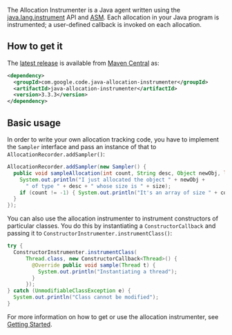 The Allocation Instrumenter is a Java agent written using the [java.lang.instrument][] API and
[ASM][]. Each allocation in your Java program is instrumented; a user-defined callback is invoked
on each allocation.

## How to get it

The [latest release][] is available from [Maven Central][] as:

```xml
<dependency>
  <groupId>com.google.code.java-allocation-instrumenter</groupId>
  <artifactId>java-allocation-instrumenter</artifactId>
  <version>3.3.3</version>
</dependency>
```

## Basic usage

In order to write your own allocation tracking code, you have to implement the `Sampler` interface
and pass an instance of that to `AllocationRecorder.addSampler()`:

```java
AllocationRecorder.addSampler(new Sampler() {
  public void sampleAllocation(int count, String desc, Object newObj, long size) {
    System.out.println("I just allocated the object " + newObj +
      " of type " + desc + " whose size is " + size);
    if (count != -1) { System.out.println("It's an array of size " + count); }
  }
});
```

You can also use the allocation instrumenter to instrument constructors of particular classes.
You do this by instantiating a `ConstructorCallback` and passing it to
`ConstructorInstrumenter.instrumentClass()`:

```java
try {
  ConstructorInstrumenter.instrumentClass(
      Thread.class, new ConstructorCallback<Thread>() {
        @Override public void sample(Thread t) {
          System.out.println("Instantiating a thread");
        }
      });
} catch (UnmodifiableClassException e) {
  System.out.println("Class cannot be modified");
}
```

For more information on how to get or use the allocation instrumenter, see [Getting Started][].

[java.lang.instrument]: http://java.sun.com/javase/6/docs/api/java/lang/instrument/package-summary.html
[ASM]: http://asm.ow2.org/
[latest release]: https://github.com/google/allocation-instrumenter/releases/tag/java-allocation-instrumenter-3.3.2
[Maven Central]: http://search.maven.org/#artifactdetails%7Ccom.google.code.java-allocation-instrumenter%7Cjava-allocation-instrumenter%7C3.3.2%7Cjar
[Getting Started]: https://github.com/google/allocation-instrumenter/wiki
